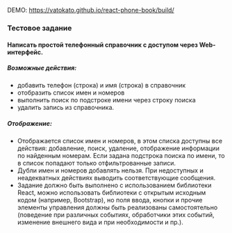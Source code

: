 DEMO: https://vatokato.github.io/react-phone-book/build/

### Тестовое задание
#### Написать простой телефонный справочник с доступом через Web-интерфейс.
##### Возможные действия:
- добавить телефон (строка) и имя (строка) в справочник
- отобразить список имен и номеров
- выполнить поиск по подстроке имени через строку поиска
- удалить запись из справочника.
##### Отображение:
- Отображается список имен и номеров, в этом
списка доступны все действия: добавление, поиск,
удаление, отображение информации по найденным
номерам. Если задана подстрока поиска по имени,
то в список попадают только отфильтрованные
записи.
- Дубли имен и номеров добавлять нельзя. При
недоступных и неадекватных действиях выводить
соответствующие сообщения.
- Задание должно быть выполнено с использованием
библиотеки React, можно использовать библиотеки с
открытым исходным кодом (например, Bootstrap), но поля
ввода, кнопки и прочие элементы управления
должны быть реализованы самостоятельно
(поведение при различных событиях, обработчики
этих событий, изменение внешнего вида и при
необходимости и пр.).